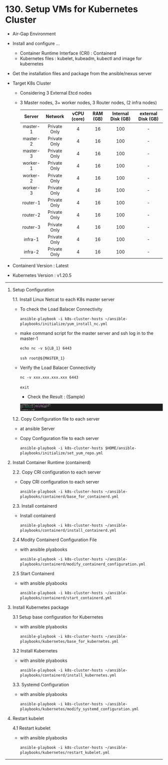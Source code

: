 # **130. Setup VMs for Kubernetes Cluster**

- Air-Gap Environment
- Install and configure ...
  - Container Runtime Interface (CRI) : Containerd
  - Kubernetes files : kubelet, kubeadm, kubectl and image for kubernetes
- Get the installation files and package from the ansible/nexus server
- Target K8s Cluster
  - Considering 3 External Etcd nodes 
  - 3 Master nodes, 3+ worker nodes, 3 Router nodes, (2 infra nodes)
  
    | Server | Network | vCPU (core) | RAM (GB) | Internal Disk (GB) | external Disk (GB) |
    | :---: | :---: | :---: | :---: | :---: | :---: |
    | master-1 | Private Only | 4 | 16 | 100 | - |
    | master-2 | Private Only | 4 | 16 | 100 | - |
    | master-3 | Private Only | 4 | 16 | 100 | - |
    | worker-1 | Private Only | 4 | 16 | 100 | - |
    | worker-2 | Private Only | 4 | 16 | 100 | - |
    | worker-3 | Private Only | 4 | 16 | 100 | - |
    | router-1 | Private Only | 4 | 16 | 100 | - |
    | router-2 | Private Only | 4 | 16 | 100 | - |
    | router-3 | Private Only | 4 | 16 | 100 | - |
    | infra-1 | Private Only | 4 | 16 | 100 | - |
    | infra-2 | Private Only | 4 | 16 | 100 | - |

- Containerd Version : Latest  
- Kubernetes Version : v1.20.5

---

1. Setup Configuration

    1.1. Install Linux Netcat to each K8s master server

    - To check the Load Balacer Connectivity

          ansible-playbook -i k8s-cluster-hosts ~/ansible-playbooks/initialize/yum_install_nc.yml

    - make command script for the master server and ssh log in to the master-1

          echo nc -v ${LB_1} 6443

          ssh root@${MASTER_1}

    - Verify the Load Balacer Connectivity
        
          nc -v xxx.xxx.xxx.xxx 6443

          exit

      - Check the Result : (Sample)

      <img src="./images/check-lb-master-node-connectivity.png" width="1000px" title="Check LoadBalancer Connectivity"></img><br/>


    1.2. Copy Configuration file to each server

    - at ansible Server

    - Copy Configuration file to each server

          ansible-playbook -i k8s-cluster-hosts $HOME/ansible-playbooks/initialize/set_yum_repo.yml


2. Install Container Runtime (containerd)

    2.2. Copy CRI configuration to each server

    - Copy CRI configuration to each server

          ansible-playbook -i k8s-cluster-hosts ~/ansible-playbooks/containerd/base_for_containerd.yml

    2.3. Install containerd
    - Install containerd

          ansible-playbook -i k8s-cluster-hosts ~/ansible-playbooks/containerd/install_containerd.yml


    2.4 Modity Containerd Configuration File
    - with ansible plyabooks

          ansible-playbook -i k8s-cluster-hosts ~/ansible-playbooks/containerd/modify_containerd_configuration.yml

    2.5 Start Containerd
    - with ansible plyabooks
          
          ansible-playbook -i k8s-cluster-hosts ~/ansible-playbooks/containerd/start_containerd.yml

         
3. Install Kubernetes package

    3.1 Setup base configuration for Kubernetes
    - with ansible plyabooks

          ansible-playbook -i k8s-cluster-hosts ~/ansible-playbooks/kubernetes/base_for_kubernetes.yml

    3.2 Install Kubernetes
    - with ansible plyabooks    


          ansible-playbook -i k8s-cluster-hosts ~/ansible-playbooks/containerd/install_kubernetes.yml


    3.3. Systemd Configuration
    - with ansible plyabooks    

          ansible-playbook -i k8s-cluster-hosts ~/ansible-playbooks/kubernetes/modify_systemd_configuration.yml

4. Restart kubelet

    4.1  Restart kubelet
    - with ansible plyabooks 

          ansible-playbook -i k8s-cluster-hosts ~/ansible-playbooks/kubernetes/restart_kubelet.yml

---
